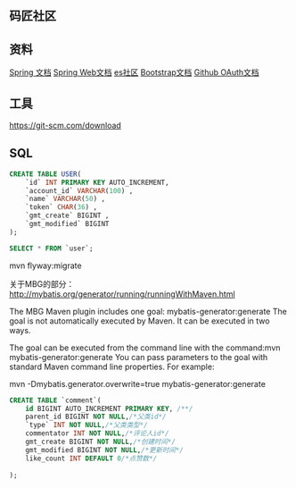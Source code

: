 ## 码匠社区

## 资料
[Spring 文档](https://spring.io/guides)
[Spring Web文档](https://spring.io/guides/gs/serving-web-content/)
[es社区](httPs://elasticsearch.cn/explore)
[Bootstrap文档](https://v3.bootcss.com/components)
[Github OAuth文档](https://developer.github.com/apps/building-oauth-apps/creating-an-oauth-app/)



## 工具
https://git-scm.com/download

## SQL
```sql
CREATE TABLE USER(
	`id` INT PRIMARY KEY AUTO_INCREMENT,
	`account_id` VARCHAR(100) ,
	`name` VARCHAR(50) ,
	`token` CHAR(36) ,
	`gmt_create` BIGINT ,
	`gmt_modified` BIGINT
);

SELECT * FROM `user`;
```

mvn flyway:migrate

关于MBG的部分：http://mybatis.org/generator/running/runningWithMaven.html

The MBG Maven plugin includes one goal: mybatis-generator:generate
The goal is not automatically executed by Maven. It can be executed in two ways.

The goal can be executed from the command line with the command:mvn mybatis-generator:generate
You can pass parameters to the goal with standard Maven command line properties. For example:

mvn -Dmybatis.generator.overwrite=true mybatis-generator:generate

```sql
CREATE TABLE `comment`(
	id BIGINT AUTO_INCREMENT PRIMARY KEY, /**/
	parent_id BIGINT NOT NULL,/*父类id*/
	`type` INT NOT NULL,/*父类类型*/
	commentator INT NOT NULL,/*评论人id*/
	gmt_create BIGINT NOT NULL,/*创建时间*/
	gmt_modified BIGINT NOT NULL,/*更新时间*/
	like_count INT DEFAULT 0/*点赞数*/
	
);
```